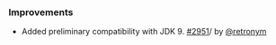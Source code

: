 ### Improvements

- Added preliminary compatibility with JDK 9. [#2951][2951]/ by [@retronym][]

  [2951]: https://github.com/sbt/sbt/pull/2951
  [@retronym]: https://github.com/retronym
